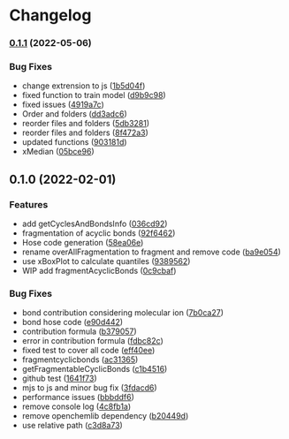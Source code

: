 # Changelog

### [0.1.1](https://github.com/cheminfo/mass-fragmentation/compare/v0.1.0...v0.1.1) (2022-05-06)


### Bug Fixes

* change extrension to js ([1b5d04f](https://github.com/cheminfo/mass-fragmentation/commit/1b5d04f0a3e8719baedc306e40411de4e7bb3d19))
* fixed function to train model ([d9b9c98](https://github.com/cheminfo/mass-fragmentation/commit/d9b9c98b6e069708a292108aa325285256f4202b))
* fixed issues ([4919a7c](https://github.com/cheminfo/mass-fragmentation/commit/4919a7c3ed7d542147c0255b899e333293fc0c41))
* Order and folders ([dd3adc6](https://github.com/cheminfo/mass-fragmentation/commit/dd3adc6096bf09e91c3e6b5cac9193358b76da15))
* reorder files and folders ([5db3281](https://github.com/cheminfo/mass-fragmentation/commit/5db3281625d0d8f52475ac599a55d260016afb4b))
* reorder files and folders ([8f472a3](https://github.com/cheminfo/mass-fragmentation/commit/8f472a34dd3b52318e347f275f69792e62c30e3b))
* updated functions ([903181d](https://github.com/cheminfo/mass-fragmentation/commit/903181dedcf7235a1a664567bb9fbfc2a0d3c8b5))
* xMedian ([05bce96](https://github.com/cheminfo/mass-fragmentation/commit/05bce96b1e3f120954ff2ffbbcdcd98023545fa8))

## 0.1.0 (2022-02-01)


### Features

* add getCyclesAndBondsInfo ([036cd92](https://www.github.com/cheminfo/mass-fragmentation/commit/036cd92dbe752807c1f492a25ce96e5c4a078ff4))
* fragmentation of acyclic bonds ([92f6462](https://www.github.com/cheminfo/mass-fragmentation/commit/92f64622ea369500c91786798f84fbc49925701f))
* Hose code generation ([58ea06e](https://www.github.com/cheminfo/mass-fragmentation/commit/58ea06e740d4bf522708bcd774a96f6f9fb89d0f))
* rename overAllFragmentation to fragment and remove code ([ba9e054](https://www.github.com/cheminfo/mass-fragmentation/commit/ba9e0542ef06e995a061c72db40e89192f81f411))
* use xBoxPlot to calculate quantiles ([9389562](https://www.github.com/cheminfo/mass-fragmentation/commit/9389562e6795400e7e9a58b05b971aa12420aa85))
* WIP add fragmentAcyclicBonds ([0c9cbaf](https://www.github.com/cheminfo/mass-fragmentation/commit/0c9cbaf622ffd12097a3be0710f47ca194397cec))


### Bug Fixes

* bond contribution considering molecular ion ([7b0ca27](https://www.github.com/cheminfo/mass-fragmentation/commit/7b0ca27a9a29975ad1efbbba9d966f827f82ca1d))
* bond hose code ([e90d442](https://www.github.com/cheminfo/mass-fragmentation/commit/e90d442c0b5d2d6a6c72f26d88ff539bf15797b2))
* contribution formula ([b379057](https://www.github.com/cheminfo/mass-fragmentation/commit/b3790577f663b300bace0c640dfe835ba466a529))
* error in contribution formula ([fdbc82c](https://www.github.com/cheminfo/mass-fragmentation/commit/fdbc82c7fffe6886b42e2154aa33b41eeb51c556))
* fixed test to cover all code ([eff40ee](https://www.github.com/cheminfo/mass-fragmentation/commit/eff40ee4864635b6862d234895f9efe4eba07897))
* fragmentcyclicbonds ([ac31365](https://www.github.com/cheminfo/mass-fragmentation/commit/ac31365aaf153a351301bb7fa0bdf99c6d1975bd))
* getFragmentableCyclicBonds ([c1b4516](https://www.github.com/cheminfo/mass-fragmentation/commit/c1b45168714a7d65264194bcda4ea0993f9029d7))
* github test ([1641f73](https://www.github.com/cheminfo/mass-fragmentation/commit/1641f7393767abf469b1a1608902d143ac640880))
* mjs to js and minor bug fix ([3fdacd6](https://www.github.com/cheminfo/mass-fragmentation/commit/3fdacd6bd90a1bf3268822a64a8ae4c6e798ce7d))
* performance issues ([bbbddf6](https://www.github.com/cheminfo/mass-fragmentation/commit/bbbddf656eabc96c38e35b95d7795babc49784ff))
* remove console log ([4c8fb1a](https://www.github.com/cheminfo/mass-fragmentation/commit/4c8fb1ad49a402fe6f7740b55b0b7d7cd6fbe079))
* remove openchemlib dependency ([b20449d](https://www.github.com/cheminfo/mass-fragmentation/commit/b20449d96070f2758039f13627e4144bb020379d))
* use relative path ([c3d8a73](https://www.github.com/cheminfo/mass-fragmentation/commit/c3d8a7301d9a00cc9773b56c05dfb26a83c2b494))
